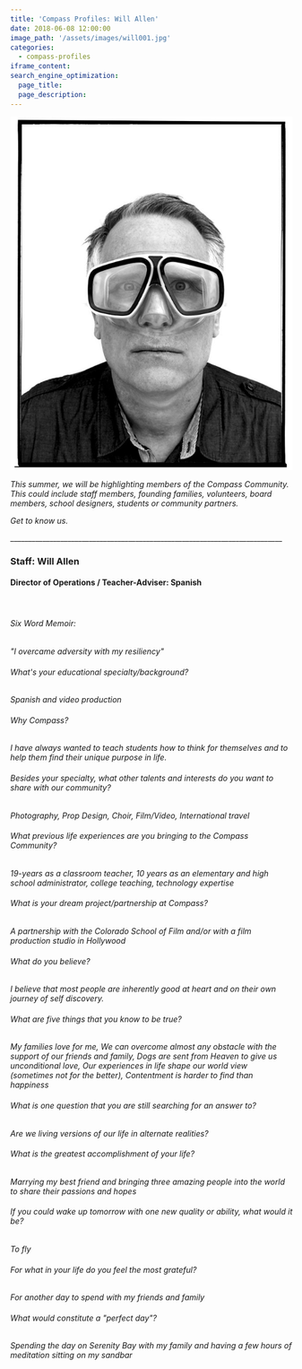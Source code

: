 ```yaml
---
title: 'Compass Profiles: Will Allen'
date: 2018-06-08 12:00:00
image_path: '/assets/images/will001.jpg'
categories: 
  - compass-profiles
iframe_content:
search_engine_optimization:
  page_title:
  page_description:
---
```


![](/assets/images/will001.jpg)

*This summer, we will be highlighting members of the Compass Community.&nbsp; This could include staff members, founding families, volunteers, board members, school designers, students or community partners.*

*Get to know us.*

\_\_\_\_\_\_\_\_\_\_\_\_\_\_\_\_\_\_\_\_\_\_\_\_\_\_\_\_\_\_\_\_\_\_\_\_\_\_\_\_\_\_\_\_\_\_\_\_\_\_\_\_\_\_\_\_\_\_\_\_\_\_\_\_\_\_\_\_\_\_\_\_\_\_\_\_

### Staff: Will Allen

#### Director of Operations / Teacher-Adviser: Spanish

#### &nbsp;

###### Six Word Memoir:&nbsp;

*"I overcame adversity with my resiliency"*

###### What's your educational specialty/background?

*Spanish and video production*

###### Why Compass?

*I have always wanted to teach students how to think for themselves and to help them find their unique purpose in life.*

###### Besides your specialty, what other talents and interests do you want to share with our community?

*Photography, Prop Design, Choir, Film/Video, International travel*

###### What previous life experiences are you bringing to the Compass Community?

*19-years as a classroom teacher, 10 years as an elementary and high school administrator, college teaching, technology expertise*

###### What is your dream project/partnership at Compass?

*A partnership with the Colorado School of Film and/or with a film production studio in Hollywood*

###### What do you believe?

*I believe that most people are inherently good at heart and on their own journey of self discovery.*

###### What are five things that you know to be true?

*My families love for me, We can overcome almost any obstacle with the support of our friends and family, Dogs are sent from Heaven to give us unconditional love, Our experiences in life shape our world view (sometimes not for the better), Contentment is harder to find than happiness*

###### What is one question that you are still searching for an answer to?

*Are we living versions of our life in alternate realities?*

###### What is the greatest accomplishment of your life?

*Marrying my best friend and bringing three amazing people into the world to share their passions and hopes*

###### If you could wake up tomorrow with one new quality or ability, what would it be?

*To fly*

###### For what in your life do you feel the most grateful?

*For another day to spend with my friends and family*

###### What would constitute a "perfect day"?

*Spending the day on Serenity Bay with my family and having a few hours of meditation sitting on my sandbar*

&nbsp;